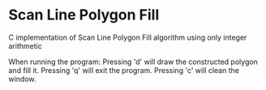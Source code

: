 # Scan Line Polygon Fill

C implementation of Scan Line Polygon Fill algorithm using only integer arithmetic

When running the program:
  Pressing 'd' will draw the constructed polygon and fill it.
  Pressing 'q' will exit the program.
  Pressing 'c' will clean the window.
